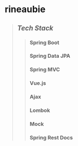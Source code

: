 # rineaubie
>## _Tech Stack_
>>### Spring Boot
>>### Spring Data JPA
>>### Spring MVC
>>### Vue.js
>>### Ajax
>>### Lombok
>>### Mock
>>### Spring Rest Docs



